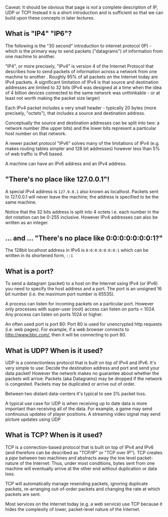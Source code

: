 Caveat: It should be obvious that  page is *not* a complete description of IP, UDP or TCP! Instead it is a short introduction and is sufficient so that we can build upon these concepts in later lectures.

## What is "IP4" "IP6"?
The following is the "30 second" introduction to internet protocol (IP) - which is the primary way to send packets ("datagrams") of information from one machine to another.

"IP4", or more precisely, "IPv4" is version 4 of the Internet Protocol that describes how to send packets of information across a network from one machine to another . Roughly 95% of all packets on the Internet today are IPv4 packets. A significant limitation of IPv4 is that source and destination addresses are limited to 32 bits (IPv4 was designed at a time when the idea of 4 billion devices connected to the same network was unthinkable - or at least not worth making the packet size larger) 

Each IPv4 packet includes a very small header - typically 20 bytes (more precisely, "octets"), that includes a source and destination address.

Conceptually the source and destination addresses can be split into two: a network number (the upper bits) and the lower bits represent a particular host number on that network.

A newer packet protocol "IPv6" solves many of the limitations of IPv4 (e.g. makes routing tables simpler and 128 bit addresses) however less than 5% of web traffic is IPv6 based.

A machine can have an IPv6 address and an IPv4 address.

## "There's no place like 127.0.0.1"!
A special IPv4 address is `127.0.0.1` also known as localhost. Packets sent to 127.0.0.1 will never leave the machine; the address is specified to be the same machine.

Notice that the 32 bits address is split into 4 octets i.e. each number in the dot notation can be 0-255 inclusive. However IPv4 addresses can also be written as an integer.

## ... and ... "There's no place like 0:0:0:0:0:0:0:1?"
The 128bit localhost address in IPv6 is `0:0:0:0:0:0:0:1` which can be written in its shortened form, `::1`

## What is a port?
To send a datagram (packet) to a host on the Internet using IPv4 (or IPv6) you need to specify the host address and a port. The port is an unsigned 16 bit number (i.e. the maximum port number is 65535).

A process can listen for incoming packets on a particular port. However only processes with super-user (root) access can listen on ports < 1024. Any process can listen on ports 1024 or higher.

An often used port is port 80: Port 80 is used for unencrypted http requests (i.e. web pages).
For example, if a web browser connects to http://www.bbc.com/, then it will be connecting to port 80.

## What is UDP? When is it used?
UDP is a connectionless protocol that is built on top of IPv4 and IPv6. It's very simple to use: Decide the destination address and port and send your data packet! However the network makes no guarantee about whether the packets will arrive.
Packets (aka Datagrams) may be dropped if the network is congested. Packets may be duplicated or arrive out of order.

Between two distant data-centers it's typical to see 3% packet loss.

A typical use case for UDP is when receiving up to date data is more important than receiving all of the data. For example, a game may send continuous updates of player positions. A streaming video signal may send picture updates using UDP

## What is TCP? When is it used?
TCP is a connection-based protocol that is built on top of IPv4 and IPv6 (and therefore can be described as "TCP/IP" or "TCP over IP"). TCP creates a _pipe_ between two machines and abstracts away the low level packet-nature of the Internet: Thus, under most conditions, bytes sent from one machine will eventually arrive at the other end without duplication or data loss. 

TCP will automatically manage resending packets, ignoring duplicate packets, re-arranging out-of-order packets and changing the rate at which packets are sent.

Most services on the Internet today (e.g. a web service) use TCP because it hides the complexity of lower, packet-level nature of the Internet.

